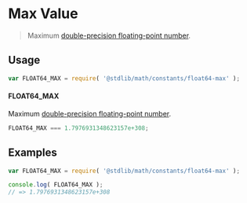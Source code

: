 # Max Value

> Maximum [double-precision floating-point number][ieee754].

<section class="usage">

## Usage

``` javascript
var FLOAT64_MAX = require( '@stdlib/math/constants/float64-max' );
```

#### FLOAT64_MAX

Maximum [double-precision floating-point number][ieee754].

``` javascript
FLOAT64_MAX === 1.7976931348623157e+308;
```

<!-- </usage> -->


<section class="examples">

## Examples

<!-- TODO: better example -->

``` javascript
var FLOAT64_MAX = require( '@stdlib/math/constants/float64-max' );

console.log( FLOAT64_MAX );
// => 1.7976931348623157e+308
```

<!-- </examples> -->


<section class="links">

[ieee754]: http://en.wikipedia.org/wiki/IEEE_754-1985

<!-- </links> -->

